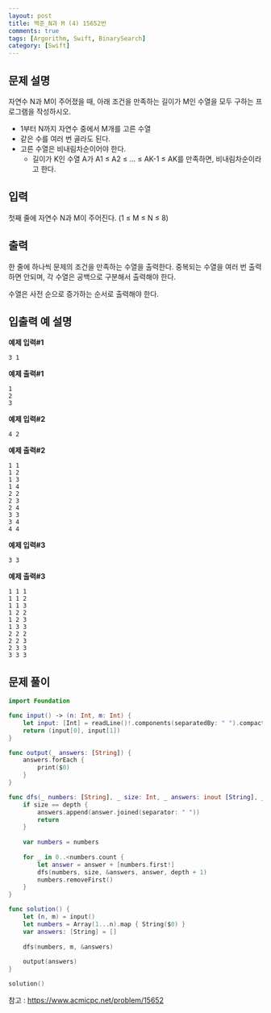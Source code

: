 ```yaml
---
layout: post
title: 백준_N과 M (4) 15652번
comments: true
tags: [Argorithm, Swift, BinarySearch]
category: [Swift]
---
```


## 문제 설명

자연수 N과 M이 주어졌을 때, 아래 조건을 만족하는 길이가 M인 수열을 모두 구하는 프로그램을 작성하시오.

- 1부터 N까지 자연수 중에서 M개를 고른 수열
- 같은 수를 여러 번 골라도 된다.
- 고른 수열은 비내림차순이어야 한다.
    - 길이가 K인 수열 A가 A1 ≤ A2 ≤ ... ≤ AK-1 ≤ AK를 만족하면, 비내림차순이라고 한다.

## 입력

첫째 줄에 자연수 N과 M이 주어진다. (1 ≤ M ≤ N ≤ 8)

## 출력

한 줄에 하나씩 문제의 조건을 만족하는 수열을 출력한다. 중복되는 수열을 여러 번 출력하면 안되며, 각 수열은 공백으로 구분해서 출력해야 한다.

수열은 사전 순으로 증가하는 순서로 출력해야 한다.

## 입출력 예 설명

**예제 입력#1**

```
3 1
```

**예제 출력#1**

```
1
2
3
```

**예제 입력#2**

```
4 2
```

**예제 출력#2**

```
1 1
1 2
1 3
1 4
2 2
2 3
2 4
3 3
3 4
4 4
```

**예제 입력#3**

```
3 3
```

**예제 출력#3**

```
1 1 1
1 1 2
1 1 3
1 2 2
1 2 3
1 3 3
2 2 2
2 2 3
2 3 3
3 3 3
```

## 문제 풀이

```swift
import Foundation

func input() -> (n: Int, m: Int) {
    let input: [Int] = readLine()!.components(separatedBy: " ").compactMap { Int($0) }
    return (input[0], input[1])
}

func output(_ answers: [String]) {
    answers.forEach {
        print($0)
    }
}

func dfs(_ numbers: [String], _ size: Int, _ answers: inout [String], _ answer: [String] = [], _ depth: Int = 0) {
    if size == depth {
        answers.append(answer.joined(separator: " "))
        return
    }
    
    var numbers = numbers
    
    for _ in 0..<numbers.count {
        let answer = answer + [numbers.first!]
        dfs(numbers, size, &answers, answer, depth + 1)
        numbers.removeFirst()
    }
}

func solution() {
    let (n, m) = input()
    let numbers = Array(1...n).map { String($0) }
    var answers: [String] = []
    
    dfs(numbers, m, &answers)
    
    output(answers)
}

solution()
```

참고 : <https://www.acmicpc.net/problem/15652>
